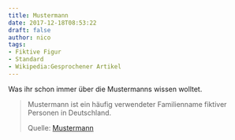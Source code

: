 ```yaml
---
title: Mustermann
date: 2017-12-18T08:53:22
draft: false
author: nico
tags: 
- Fiktive Figur
- Standard
- Wikipedia:Gesprochener Artikel
---
```


Was ihr schon immer über die Mustermanns wissen wolltet.

> Mustermann ist ein häufig verwendeter Familienname fiktiver Personen in
> Deutschland.
>
> Quelle: [Mustermann](https://de.wikipedia.org/wiki/Mustermann)
